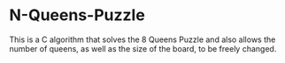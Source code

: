 # N-Queens-Puzzle
This is a C algorithm that solves the 8 Queens Puzzle and also allows the number of queens, as well as the size of the board, to be freely changed.
